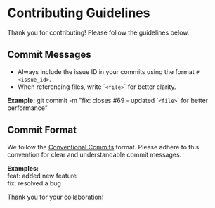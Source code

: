 # Contributing Guidelines

Thank you for contributing! Please follow the guidelines below.

## Commit Messages

- Always include the issue ID in your commits using the format `#<issue_id>`.
- When referencing files, write \``<file>`\` for better clarity.

**Example:** git commit -m "fix: closes #69 - updated \``<file>`\` for better performance"

## Commit Format

We follow the [Conventional Commits](https://www.conventionalcommits.org/en/v1.0.0/) format. Please adhere to this convention for clear and understandable commit messages.

**Examples:**  
feat: added new feature  
fix: resolved a bug

Thank you for your collaboration!
